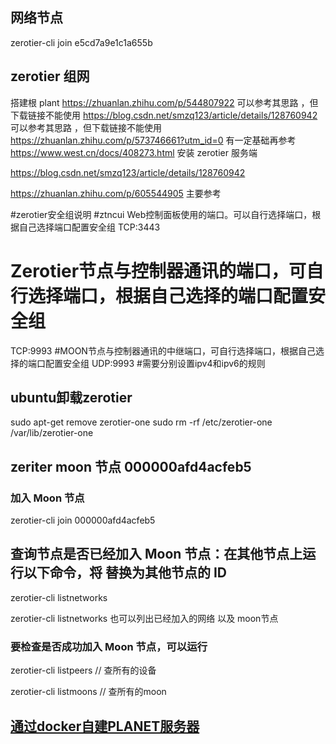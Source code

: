 ## 网络节点 
zerotier-cli join e5cd7a9e1c1a655b


## zerotier 组网 
搭建根 plant
https://zhuanlan.zhihu.com/p/544807922     可以参考其思路 ，但下载链接不能使用
https://blog.csdn.net/smzq123/article/details/128760942  可以参考其思路 ，但下载链接不能使用
https://zhuanlan.zhihu.com/p/573746661?utm_id=0    有一定基础再参考 
https://www.west.cn/docs/408273.html    安装 zerotier 服务端



https://blog.csdn.net/smzq123/article/details/128760942  

https://zhuanlan.zhihu.com/p/605544905      主要参考



#zerotier安全组说明
#ztncui Web控制面板使用的端口。可以自行选择端口，根据自己选择端口配置安全组
TCP:3443
# Zerotier节点与控制器通讯的端口，可自行选择端口，根据自己选择的端口配置安全组
TCP:9993
#MOON节点与控制器通讯的中继端口，可自行选择端口，根据自己选择的端口配置安全组
UDP:9993
#需要分别设置ipv4和ipv6的规则

## ubuntu卸载zerotier

sudo apt-get remove zerotier-one
sudo rm -rf /etc/zerotier-one /var/lib/zerotier-one

## zeriter moon 节点 000000afd4acfeb5


###  加入 Moon 节点 
zerotier-cli join 000000afd4acfeb5 

## 查询节点是否已经加入 Moon 节点：在其他节点上运行以下命令，将 <node-id> 替换为其他节点的 ID

zerotier-cli listnetworks <node-id>

zerotier-cli listnetworks 也可以列出已经加入的网络 以及 moon节点

### 要检查是否成功加入 Moon 节点，可以运行

zerotier-cli listpeers // 查所有的设备

zerotier-cli listmoons // 查所有的moon

## [通过docker自建PLANET服务器](https://blog.csdn.net/qq_45692552/article/details/142104463)

